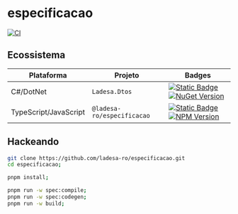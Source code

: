 # especificacao

[![CI](https://github.com/ladesa-ro/especificacao/actions/workflows/ci.yml/badge.svg)](https://github.com/ladesa-ro/especificacao/actions/workflows/ci.yml)

## Ecossistema

| Plataforma            | Projeto                    | Badges                                                                                                                                                                                                                                                                                                                |
| --------------------- | -------------------------- | --------------------------------------------------------------------------------------------------------------------------------------------------------------------------------------------------------------------------------------------------------------------------------------------------------------------- |
| C#/DotNet             | `Ladesa.Dtos`              | [![Static Badge](https://img.shields.io/badge/Source_Code-GitHub-blue?style=flat&logo=git)](https://github.com/ladesa-ro/especificacao/tree/next/integrations/npm/ladesa-especificacao) [![NuGet Version](https://img.shields.io/nuget/v/Ladesa.Dtos)](https://www.nuget.org/packages/Ladesa.Dtos/2.1.0-next.3)       |
| TypeScript/JavaScript | `@ladesa-ro/especificacao` | [![Static Badge](https://img.shields.io/badge/Source_Code-GitHub-blue?style=flat&logo=git)](https://github.com/ladesa-ro/especificacao/tree/next/integrations/dotnet/Ladesa.Dtos) [![NPM Version](https://img.shields.io/npm/v/%40ladesa-ro%2Fespecificacao)](https://www.npmjs.com/package/@ladesa-ro/especificacao) |

## Hackeando

```sh
git clone https://github.com/ladesa-ro/especificacao.git
cd especificacao;
```

```sh
pnpm install;
```

```sh
pnpm run -w spec:compile;
pnpm run -w spec:codegen;
pnpm run -w build;
```
